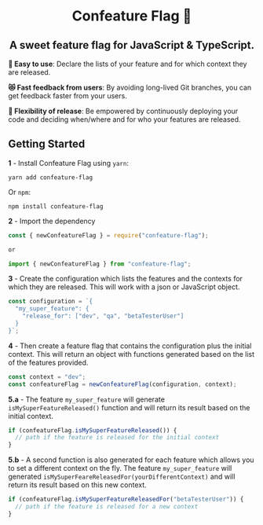 <h1 align="center">Confeature Flag 🍯</h1>

<h2 align="center">A sweet feature flag for JavaScript & TypeScript.</h2>

**🚀 Easy to use**: Declare the lists of your feature and for which context they are released.

**😻 Fast feedback from users**: By avoiding long-lived Git branches, you can get feedback faster from your users.

**🚦 Flexibility of release**: Be empowered by continuously deploying your code and deciding when/where and for who your features are released.

## Getting Started

**1** - Install Confeature Flag using `yarn`:

`yarn add confeature-flag`

Or `npm`:

`npm install confeature-flag`

**2** - Import the dependency

```javascript
const { newConfeatureFlag } = require("confeature-flag");

or

import { newConfeatureFlag } from "confeature-flag";
```

**3** - Create the configuration which lists the features and the contexts for which they are released. This will work with a json or JavaScript object.

```javascript
const configuration = `{
  "my_super_feature": {
    "release_for": ["dev", "qa", "betaTesterUser"]
  }
}`;
```

**4** - Then create a feature flag that contains the configuration plus the initial context. This will return an object with functions generated based on the list of the features provided.

```javascript
const context = "dev";
const confeatureFlag = newConfeatureFlag(configuration, context);
```

**5.a** - The feature `my_super_feature` will generate `isMySuperFeatureReleased()` function and will return its result based on the initial context.

```javascript
if (confeatureFlag.isMySuperFeatureReleased()) {
  // path if the feature is released for the initial context
}
```

**5.b** - A second function is also generated for each feature which allows you to set a different context on the fly. The feature `my_super_feature` will generated `isMySuperFeareReleasedFor(yourDifferentContext)` and will return its result based on this new context.

```javascript
if (confeatureFlag.isMySuperFeatureReleasedFor("betaTesterUser")) {
  // path if the feature is released for a new context
}
```
